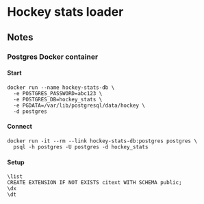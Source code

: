 # Hockey stats loader

## Notes

### Postgres Docker container

#### Start

    docker run --name hockey-stats-db \
      -e POSTGRES_PASSWORD=abc123 \
      -e POSTGRES_DB=hockey_stats \
      -e PGDATA=/var/lib/postgresql/data/hockey \
      -d postgres

#### Connect

    docker run -it --rm --link hockey-stats-db:postgres postgres \
      psql -h postgres -U postgres -d hockey_stats

#### Setup

    \list
    CREATE EXTENSION IF NOT EXISTS citext WITH SCHEMA public;
    \dx
    \dt

